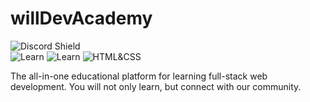 # willDevAcademy

![Discord Shield](https://img.shields.io/discord/1231569096911360052?label=Discord&logo=discord&logoColor=white&style=for-the-badge)<br />
![Learn](https://img.shields.io/badge/Learn-Full_Stack-blue)
![Learn](https://img.shields.io/badge/Educational-Platform-orange)
![HTML&CSS](https://img.shields.io/badge/HTML-CSS-red)
<!-- Add a badge for the website link when I have made the landing page -->

The all-in-one educational platform for learning full-stack web development. You will not only learn, but connect with our community.
